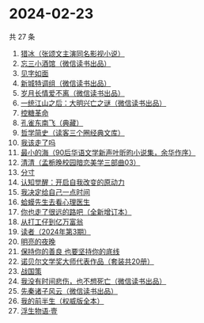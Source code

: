 # 2024-02-23

共 27 条

<!-- BEGIN WEREAD -->
<!-- 最后更新时间 2024-02-23 23:07:13 +0800 -->
1. [猎冰（张颂文主演同名影视小说）](https://weread.qq.com/web/bookDetail/b3232150813ab8052g019921)
1. [忘三小酒馆（微信读书出品）](https://weread.qq.com/web/bookDetail/77232620813ab87f1g014d07)
1. [见字如面](https://weread.qq.com/web/bookDetail/fcb321f0813ab6aa0g018f82)
1. [新城特调组（微信读书出品）](https://weread.qq.com/web/bookDetail/7f132890813ab8892g013aed)
1. [岁月长情爱不离（微信读书出品）](https://weread.qq.com/web/bookDetail/b8632b20813ab888eg016d04)
1. [一统江山之后：大明兴亡之谜（微信读书出品）](https://weread.qq.com/web/bookDetail/51e32970813ab887eg0114ce)
1. [控糖革命](https://weread.qq.com/web/bookDetail/819321e0813ab880ag01960c)
1. [孔雀东南飞（典藏）](https://weread.qq.com/web/bookDetail/09d32580727cf78909db8a0)
1. [哲学简史（读客三个圈经典文库）](https://weread.qq.com/web/bookDetail/ac832f70813ab7b88g0193f5)
1. [我该走了吗](https://weread.qq.com/web/bookDetail/d1432a70813ab867eg015e41)
1. [最小的海（90后华语文学新声叶昕昀小说集，余华作序）](https://weread.qq.com/web/bookDetail/cdd32840813ab8671g01450a)
1. [清清（孟栀晚校园暗恋美学三部曲03）](https://weread.qq.com/web/bookDetail/792324a0813ab880dg01573f)
1. [分寸](https://weread.qq.com/web/bookDetail/96732f90813ab85f7g013225)
1. [认知觉醒：开启自我改变的原动力](https://weread.qq.com/web/bookDetail/6a732ce07201202c6a7b30a)
1. [我决定给自己一点时间](https://weread.qq.com/web/bookDetail/3df32c10813ab6f7dg015bd6)
1. [蛤蟆先生去看心理医生](https://weread.qq.com/web/bookDetail/66832530721e777066806c9)
1. [你也走了很远的路吧（全新增订本）](https://weread.qq.com/web/bookDetail/42832af0813ab7479g019721)
1. [从打工仔到亿万富翁](https://weread.qq.com/web/bookDetail/aaf326a0813ab8844g01638c)
1. [读者（2024年第3期）](https://weread.qq.com/web/bookDetail/4e832520813ab886eg011f80)
1. [明亮的夜晚](https://weread.qq.com/web/bookDetail/2db32930813ab80f9g0165a3)
1. [保持你的善良 也要坚持你的底线](https://weread.qq.com/web/bookDetail/f3f3236071a3d49cf3f61b5)
1. [诺贝尔文学奖大师代表作品（套装共20册）](https://weread.qq.com/web/bookDetail/73b32570716b19c173b173b)
1. [战国策](https://weread.qq.com/web/bookDetail/58d32d20719bdca958d8e15)
1. [我没有时间悲伤，也不想死亡（微信读书出品）](https://weread.qq.com/web/bookDetail/78632b80813ab83beg0181c3)
1. [先秦诸子风云（微信读书出品）](https://weread.qq.com/web/bookDetail/a4232d50813ab87c8g0131c7)
1. [我的前半生（权威版全本）](https://weread.qq.com/web/bookDetail/76f322807294a61d76f63ca)
1. [浮生物语·壹](https://weread.qq.com/web/bookDetail/7bc32df0813ab8677g015b56)
<!-- END WEREAD -->